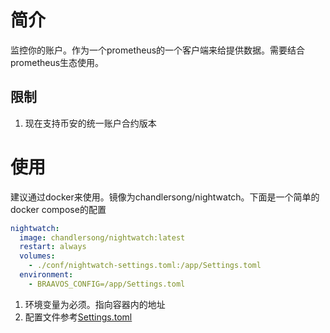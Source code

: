 # 简介

监控你的账户。作为一个prometheus的一个客户端来给提供数据。需要结合prometheus生态使用。

## 限制

1. 现在支持币安的统一账户合约版本

# 使用

建议通过docker来使用。镜像为chandlersong/nightwatch。下面是一个简单的docker compose的配置

```yaml
nightwatch:
  image: chandlersong/nightwatch:latest
  restart: always
  volumes:
    - ./conf/nightwatch-settings.toml:/app/Settings.toml
  environment:
    - BRAAVOS_CONFIG=/app/Settings.toml
```

1. 环境变量为必须。指向容器内的地址
2. 配置文件参考[Settings.toml](../braavos/tests/Settings.toml)



